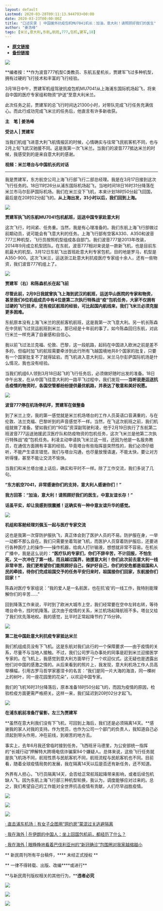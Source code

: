 ```yaml
---
layout: default
Lastmod: 2020-03-28T09:11:13.944793+00:00
date: 2020-03-23T00:00:00Z
title: "口述实录 | 中国援外抗疫包机MU7041机长：加油，意大利！请照顾好我们的医生"
author: "姜浩峰"
tags: [米兰,意大利,东航,航班,777,包机,建军,18]
---
```


* [**原文链接**](https://mp.weixin.qq.com/s/dZ9dtLmNSAFsKxjL0tNXOQ)
* [**备份链接**](http://archive.ph/C0BMC)


![](/images/post/4c42c553070db3539d04a7c157f4313d.jpg)

**编者按：**作为波音777机型C类教员、东航五星机长，贾建军飞过多种机型，拥有过硬的飞行技术和丰富的飞行经验。

3月18日中午，贾建军机组驾驶抗疫包机MU7041从上海浦东国际机场起飞，将来自中国的医疗专家组和物资“护送”至意大利米兰。

此次任务之前，贾建军的总飞行时间达21300小时，对带队完成飞行任务充满信心。而此行成功完成飞米兰的任务后，他直言有许多新收获。

**主　笔 | 姜浩峰**

**受访人 | 贾建军**

当我们机组飞进意大利飞航情报区的时候，心情确实与往常飞民航客机不同，也与2月上旬飞武汉驰援不同。这是我第一次飞米兰。当我们的波音777抵达米兰的时候，我感受到的是来自意大利的感谢。

**视频：米兰塔台与中国机长的对话**  

----------------------

我是贾建军，东方航空公司上海飞行部飞行二部总经理。我是在3月17日接到这次飞行任务的。18日11时26分从浦东国际机场起飞，当地时间18日16时31分降落在米兰市马尔彭萨国际机场。我们在米兰没下飞机，本来计划18时50分起飞回国，最后是在20时02分起飞的。**从上海出发，31小时以后，我们回到上海。**

![](/images/post/1c2099b16989858791b32d1af0a564f6.jpg)

**贾建军执飞的东航MU7041包机航班，运送中国专家赴意大利**  

这次飞行，时间紧、任务重。当然，我是有心理准备的。我们东航上海飞行部做过前期动员，说可能会有飞意大利的任务。上海飞行部有空客A330、A350和波音777三种机型，飞行员按照机型组成各自部门。我们波音777是2013年改装，2014年9月成立机型团队。在东航，波音777相对来说是一款新飞机，也是目前东航最大的机型。3月12日东航飞出首班赴意大利专家包机，目的地是罗马，机型是A350-900。这次飞米兰，运送浙江赴意大利抗疫医疗专家组十余人，还有一些物资，我们波音777机组上了。

![](/images/post/70281233d3062d57357f5113c11fa568.jpg)

**贾建军（右）和陈森机长在起飞前**  

**尽管此前，2月9日我就曾执飞上海到武汉的航班，运送华山医院的专家和物资，甚至我们6位机组成员中有4位是第二次执行特殊战“疫”包机任务，大家不仅拥有过硬的飞行技术，还有疫区航班的经验，可比起国内航线来，我们飞米兰必须克服更多困难。**

东航原本没有上海飞米兰的民航客机航班，这是我第一次飞意大利。另一机长陈森在中货航飞过货运航班到米兰，那已经是十年前的事了。如今陈森回归东航，对此行米兰一样充满了自豪感和自信心。

我以前飞过法兰克福、伦敦、巴黎，这一段航路，起码在中国进入欧洲之前是差不多的，但临时加飞的航班需要牵涉到此行所有飞越国境地共8个国家的批复，只要有一个国家批复不了就得延宕。而飞机进入意大利后，米兰马尔彭萨国际机场是什么情况，我也没有经验。

当我们机组6人领到3月18日起飞的飞行任务后，必须做好随时出发的准备。18日中午出发，在从中国飞往意大利的一路平飞过程中，我们发现——**当听说是运送抗击疫情的物资时，各国空管都纷纷提供最优航路，并表达了敬意和美好祝愿。**

![](/images/post/94ad57a455fc7ec5d6869fa77a60bbc0.jpg)

**波音777停在机场停机坪，贾建军在做整备**  

到了米兰上空，我的第一感觉就是米兰机场塔台的工作人员英语口音满重的，与在伦敦、法兰克福、巴黎听到的声音感觉不一样。当然，在飞这次航班之前，我们机组就做了准备。譬如我们的“90后”资深副驾驶利凌，他于2月19日执行了东航第二班波音777运送驰援武汉医疗队和防疫物资的包机任务，这次飞米兰是他第二次执行特殊战“疫”包机任务。利凌主动申请执飞米兰这一班，还因为他是一名报务教员，在通信方面拥有丰富的经验。毕竟塔台有些指挥是突然性的，我们必须仔细听，不能产生语言错觉。我们与塔台沟通，也尽量放慢语速，不能太快，要让对方听得懂，甚至不能让交流不愉快。

当我们和米兰塔台接上话后，确实和平时不一样。除了工作交流，我们多说了几句。

**“东方航空7041，非常感谢你们的支持，意大利人感谢你们！”**

**我方回答：“加油，意大利！请照顾好我们的医生，中意友谊长存！”**

**话虽平实，却让我感到很震撼！这确实有一种中意友谊升华的感觉。**

![](/images/post/55193bab720a5f4e2c875485eacccd26.jpg)  

**机组和客舱经理刘佩玉一起与医疗专家交流**  

这也是我第一次穿防护服执飞，真正体会到了医护人员的不易。防护服在身，一举一动都不那么自在。我们只需要坐着驾驶飞机，而医护人员穿着防护服后，还要进行各种医疗上的操作——操作机器，给病人打针输液，想想就非常不容易。在机长广播中，我是这么说的：**“医疗队的专家们，你们不辞辛苦，不计回报，不怕生死，又一次冲在了第一线，而且越过国界，驰援意大利！你们此次前去意大利一线非常辛苦，我们更希望你们能照顾好自己，保护好自己，你们的安危都是祖国和人民的牵挂，待你们完成祖国交予的任务平安归来时，祖国接你们回家，东航接你们回家！”**

陈森对医疗专家组说：“我的爱人是一名航医，也在抗‘疫’的一线工作，我特别能理解你们的辛苦……”

回到降落工作来说，平时到了欧洲大城市上空，我们经常要在空中左转右转，等待塔台命令，找时机降落。这次由于疫情的关系，米兰机场起降航班不多。塔台又给了我们优先落地权。我的感觉，比平时正常起降节约了15分钟。

![](/images/post/48081215bd9ac830aa1ec79bc3c6212c.jpg)

**第二批中国赴意大利抗疫专家抵达米兰**  

我们机组成员没有下飞机。这是东航对我们此行的一个保障要求——由于疫情的关系，尽量不与当地人接触。不过，我们公司罗马办事处的同事是赶到米兰迎接医学专家的。在飞机上，我感觉到意大利方面举行了一个欢迎仪式。这无疑也是透露出他们对中国的感激之情的。从后来看到的照片上，我发现，意大利机场工作人员高举横幅，引用古罗马哲学家塞涅卡的名言：“我们是同一片大海的海浪，同一棵树上的树叶，同一座花园里的花朵”，以欢迎中国专家。

我们的飞机16时31分降落后，原本准备18时50分起飞的，而因为疫情的原因，检验检疫方面更需严格把关。这样一来，我们延迟到20时02分才起飞。

![](/images/post/4d92a4463589b84d62dd2eeeb6c030de.jpg)

**在浦东航前准备厅留影，左三为贾建军**  

**虽然在意大利我们没有下飞机，可回到上海后，我们还是必须隔离14天。**感谢我的家人对我的支持。作为党员，也作为公司一个部门的负责人，我知道自己必须起到带头作用，冲在前线，到艰苦的地方去。

事实上，去年6月我还曾临时接到任务，飞西班牙马德里，为公安部统一指挥的“长城行动”押解特大跨境电信诈骗案94个嫌疑人。总体来说，这些飞行任务就是执飞机场不同，航班性质与民航客机不同，航班流程与民航客机也不同。目前看，随着全球疫情局势的发展，我在隔离14天以后是否还有新任务，还不知道。

外界有人担心，飞行员隔离14天，会否给正常航班起降带来影响，或者后续包机缺人飞。因为东航上海飞行部三种机型轮换，我认为，调度能够应对过来的。总之，我们希望自己的工作能对全世界抗击疫情有贡献，人们尽早战胜疫情。

![](/images/post/d8ca61a3dfcf9a9aa170b58d4b6eeb42.jpg)

![](/images/post/6f1a77f043f1922e8f8cbc65833ffe0b.jpg)

  

![](/images/post/9b9f59f87ccb0e7aa7587886d34765a8.jpg)

  

[· 直击浦东机场｜有女子企图用“网约房”蒙混过关逃避隔离](http://mp.weixin.qq.com/s?__biz=MTUzMDQzNjMwMQ==&mid=2652827610&idx=1&sn=bd64c3ae393e3644dbed739d5ffd5769&chksm=68ed22785f9aab6e95e57e5a44a59a7425793179ad4d6e541e81f9dc754237fe763728de67c3&scene=21#wechat_redirect)

[· 我在海外 | 在伊朗的中国人：坐上回国包机前，都经历了什么？](http://mp.weixin.qq.com/s?__biz=MTUzMDQzNjMwMQ==&mid=2652827559&idx=1&sn=93b2821602e99963988d2146cea05f2c&chksm=68ed22055f9aab1362ac7503a681ec797cbce6628858211ce756cd338a73f457e1b2560a7d08&scene=21#wechat_redirect)

[· 我在海外 | 眼睁睁地看着巴伐利亚州的“新冠确诊”包围圈对我家越缩越小](http://mp.weixin.qq.com/s?__biz=MTUzMDQzNjMwMQ==&mid=2652827683&idx=1&sn=bd2294d3d9ec2270dd7230c20e0828ee&chksm=68ed3d815f9ab497306b1df44b95ec1227434eed92bc672342e6dc79a42a11ae17cc1e3232b6&scene=21#wechat_redirect)

** 新民周刊所有平台稿件，**** 未经正式授权 **

** 一律不得转载、出版、改编****或进行**

**与新民周刊版权相关的其他行为，****违者必究**

![](/images/post/38c874434b656251f6d9f2a8c5c1ef69.jpg)

![](/images/post/95c1fe8e03aecd11a4ecb1ca0cd82a2e.jpg)

![](/images/post/d8f315b61ef215c93ce833983274125a.jpg)

